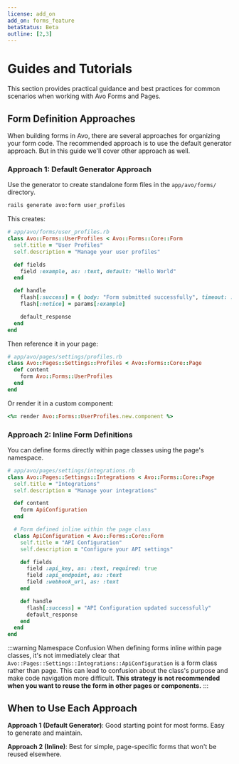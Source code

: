 ```yaml
---
license: add_on
add_on: forms_feature
betaStatus: Beta
outline: [2,3]
---
```


# Guides and Tutorials

This section provides practical guidance and best practices for common scenarios when working with Avo Forms and Pages.

## Form Definition Approaches

When building forms in Avo, there are several approaches for organizing your form code. The recommended approach is to use the default generator approach. But in this guide we'll cover other approach as well.

### Approach 1: Default Generator Approach

Use the generator to create standalone form files in the `app/avo/forms/` directory.

```bash
rails generate avo:form user_profiles
```

This creates:

```ruby
# app/avo/forms/user_profiles.rb
class Avo::Forms::UserProfiles < Avo::Forms::Core::Form
  self.title = "User Profiles"
  self.description = "Manage your user profiles"

  def fields
    field :example, as: :text, default: "Hello World"
  end

  def handle
    flash[:success] = { body: "Form submitted successfully", timeout: :forever }
    flash[:notice] = params[:example]

    default_response
  end
end
```

Then reference it in your page:

```ruby
# app/avo/pages/settings/profiles.rb
class Avo::Pages::Settings::Profiles < Avo::Forms::Core::Page
  def content
    form Avo::Forms::UserProfiles
  end
end
```

Or render it in a custom component:

```ruby
<%= render Avo::Forms::UserProfiles.new.component %>
```



### Approach 2: Inline Form Definitions

You can define forms directly within page classes using the page's namespace.

```ruby
# app/avo/pages/settings/integrations.rb
class Avo::Pages::Settings::Integrations < Avo::Forms::Core::Page
  self.title = "Integrations"
  self.description = "Manage your integrations"

  def content
    form ApiConfiguration
  end

  # Form defined inline within the page class
  class ApiConfiguration < Avo::Forms::Core::Form
    self.title = "API Configuration"
    self.description = "Configure your API settings"

    def fields
      field :api_key, as: :text, required: true
      field :api_endpoint, as: :text
      field :webhook_url, as: :text
    end

    def handle
      flash[:success] = "API Configuration updated successfully"
      default_response
    end
  end
end
```

:::warning Namespace Confusion
When defining forms inline within page classes, it's not immediately clear that `Avo::Pages::Settings::Integrations::ApiConfiguration` is a form class rather than page. This can lead to confusion about the class's purpose and make code navigation more difficult. **This strategy is not recommended when you want to reuse the form in other pages or components.**
:::

## When to Use Each Approach

**Approach 1 (Default Generator)**: Good starting point for most forms. Easy to generate and maintain.

**Approach 2 (Inline)**: Best for simple, page-specific forms that won't be reused elsewhere.
